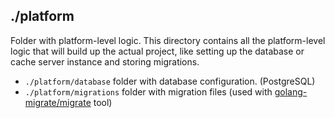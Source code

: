 ## ./platform

Folder with platform-level logic. This directory contains all the platform-level logic
that will build up the actual project, like setting up the database or cache server instance and storing migrations.

- `./platform/database` folder with database configuration. (PostgreSQL)
- `./platform/migrations` folder with migration files (used with [golang-migrate/migrate](https://github.com/golang-migrate/migrate) tool)
